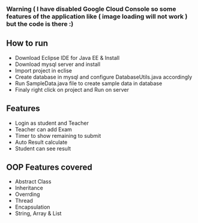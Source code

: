 ### Warning ( I have disabled Google Cloud Console so some features of the application like ( image loading will not work ) but the code is there :)

## How to run
  - Download Eclipse IDE for Java EE & Install
  - Download mysql server and install
  - Import project in eclise
  - Create database in mysql and configure DatabaseUtils.java accordingly
  - Run SampleData.java file to create sample data in database
  - Finaly right click on project and Run on server

## Features
  - Login as student and Teacher
  - Teacher can add Exam
  - Timer to show remaining to submit
  - Auto Result calculate
  - Student can see result

## OOP Features covered
  - Abstract Class
  - Inheritance 
  - Overrding
  - Thread
  - Encapsulation
  - String, Array & List